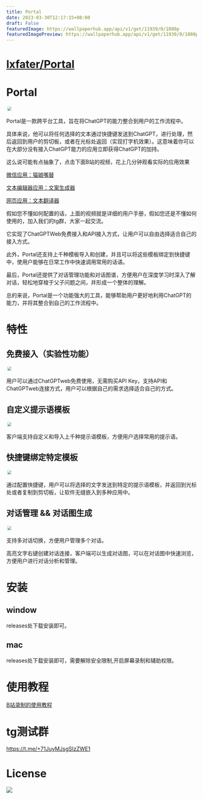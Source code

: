 ```yaml
---
title: Portal
date: 2023-03-30T12:17:15+08:00
draft: False
featuredImage: https://wallpaperhub.app/api/v1/get/11939/0/1080p
featuredImagePreview: https://wallpaperhub.app/api/v1/get/11939/0/1080p
---
```


# [lxfater/Portal](https://github.com/lxfater/Portal)

# Portal
<img src="https://raw.githubusercontent.com/lxfater/Portal/main/screenshot/Shot8.png" style="transform:scale(0.7)" >


Portal是一款跨平台工具，旨在将ChatGPT的能力整合到用户的工作流程中。

具体来说，他可以将任何选择的文本通过快捷键发送到ChatGPT，进行处理，然后返回到用户的剪切板，或者在光标处返回（实现打字机效果）。这意味着你可以在大部分没有接入ChatGPT能力的应用立即获得ChatGPT的加持。

这么说可能有点抽象了，点击下面B站的视频，花上几分钟观看实际的应用效果

[微信应用：猫娘嘴替](https://www.bilibili.com/video/BV1Eh411V7wL/?share_source=copy_web&vd_source=20bfa77787adcf9ac929a8997bc1f024&t=306)

[文本编辑器应用：文案生成器](https://www.bilibili.com/video/BV1Eh411V7wL/?share_source=copy_web&vd_source=20bfa77787adcf9ac929a8997bc1f024&t=382)

[网页应用：文本翻译器](https://www.bilibili.com/video/BV1Eh411V7wL/?share_source=copy_web&vd_source=20bfa77787adcf9ac929a8997bc1f024&t=491)


假如您不懂如何配置的话，上面的视频就是详细的用户手册，假如您还是不懂如何使用的，加入我们的tg群，大家一起交流。


它实现了ChatGPTWeb免费接入和API接入方式，让用户可以自由选择适合自己的接入方式。

此外，Portal还支持上千种模板导入和创建，并且可以将这些模板绑定到快捷键中，使用户能够在日常工作中快速调用常用的话语。

最后，Portal还提供了对话管理功能和对话图谱，方便用户在深度学习时深入了解对话，轻松地穿梭于父子问题之间，并形成一个整体的理解。

总的来说，Portal是一个功能强大的工具，能够帮助用户更好地利用ChatGPT的能力，并将其整合到自己的工作流程中。
# 特性

## 免费接入（实验性功能）
<img src="https://raw.githubusercontent.com/lxfater/Portal/main/screenshot/Shot12.png" style="transform:scale(0.7)" >


用户可以通过ChatGPTweb免费使用，无需购买API Key，支持API和ChatGPTweb连接方式，用户可以根据自己的需求选择适合自己的方式。
## 自定义提示语模板
<img src="https://raw.githubusercontent.com/lxfater/Portal/main/screenshot/Shot10.png" style="transform:scale(0.7)" >


客户端支持自定义和导入上千种提示语模板，方便用户选择常用的提示语。

## 快捷键绑定特定模板
<img src="https://raw.githubusercontent.com/lxfater/Portal/main/screenshot/Shot11.png" style="transform:scale(0.7)" >


通过配置快捷键，用户可以将选择的文字发送到特定的提示语模板，并返回到光标处或者复制到剪切板，让软件无缝嵌入到多种应用中。

## 对话管理 && 对话图生成

<img src="https://raw.githubusercontent.com/lxfater/Portal/main/screenshot/Shot9.png" style="transform:scale(0.7)" >

支持多对话切换，方便用户管理多个对话。

高亮文字右键创建对话连接，客户端可以生成对话图，可以在对话图中快速浏览，方便用户进行对话分析和管理。

# 安装

## window

releases处下载安装即可。

## mac

releases处下载安装即可，需要解除安全限制,开启屏幕录制和辅助权限。

# 使用教程

<a href="https://www.bilibili.com/video/BV1Eh411V7wL/?vd_source=246776eb028c0472258dfba9f3913fef">B站录制的使用教程</a>

# tg测试群

https://t.me/+71JuyMJsgSIzZWE1

# License

<a href="https://github.com/lxfater/Portal/blob/main/License"><img src="https://img.shields.io/badge/license-Portal-brightgreen" /></a>


